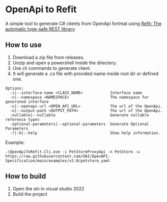 # OpenApi to Refit

A simple tool to generate C# clients from OpenApi fortmat using [Refit: The automatic type-safe REST library](https://github.com/reactiveui/refit).

## How to use
1. Download a zip file from releases.
2. Unzip and open a powershell inside the directory.
3. Use cli commands to generate client. 
4. It will generate a .cs file with provided name inside root dir or defined one.
```
Options:
  -i|--interface-name <CLASS_NAME>            Interface name
  -n|--namespace <NAMESPACE>                  The namespace for generated interface
  -u|--openapi-url <OPEN_API_URL>             The url of the OpenApi.
  -o|--output-path <OUTPUT_PATH>              The url of the OpenApi.
  -nullable|--nullable                        Generate nullable reference types
  -optional-parameters|--optional-parameters  Generate Optional Parameters
  -?|-h|--help                                Show help information.
  ```

Example:

``` 
.\OpenApiToRefit.Cli.exe -i PetStoreProxyApi -n PetStore -u https://raw.githubusercontent.com/OAI/OpenAPI-Specification/main/examples/v3.0/petstore.yaml
```
## How to build
1. Open the sln in visual studio 2022
2. Build the project